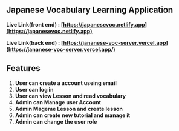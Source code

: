 ## Japanese Vocabulary Learning Application

**Live Link(front end) : [https://japanesevoc.netlify.app](https://japanesevoc.netlify.app)**


**Live Link(back end) : [https://jananese-voc-server.vercel.app](https://jananese-voc-server.vercel.app/)**

## Features

1. **User can create a account useing email**
2. **User can log in**
3. **User can view Lesson and read vocabulary**
4. **Admin can Manage user Account**
5. **Admin Mageme Lesson and create lesson**
6. **Admin can create new tutorial and manage it**
7. **Admin can change the user role**



